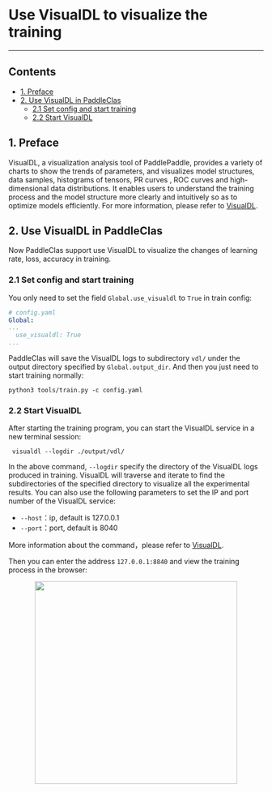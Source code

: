 # Use VisualDL to visualize the training

---

## Contents
* [1. Preface](#1)
* [2. Use VisualDL in PaddleClas](#2)
    * [2.1 Set config and start training](#2.1)
    * [2.2 Start VisualDL](#2.2)

<a name='1'></a>
## 1. Preface
VisualDL, a visualization analysis tool of PaddlePaddle, provides a variety of charts to show the trends of parameters, and visualizes model structures, data samples, histograms of tensors, PR curves , ROC curves and high-dimensional data distributions. It enables users to understand the training process and the model structure more clearly and intuitively so as to optimize models efficiently. For more information, please refer to [VisualDL](https://github.com/PaddlePaddle/VisualDL/).

<a name='2'></a>
## 2. Use VisualDL in PaddleClas
Now PaddleClas support use VisualDL to visualize the changes of learning rate, loss, accuracy in training.

<a name='2.1'></a>
### 2.1 Set config and start training
You only need to set the field `Global.use_visualdl` to `True` in train config:

```yaml
# config.yaml
Global:
...
  use_visualdl: True
...
```

PaddleClas will save the VisualDL logs to subdirectory `vdl/` under the output directory specified by `Global.output_dir`. And then you just need to start training normally:

```shell
python3 tools/train.py -c config.yaml
```

<a name='2.2'></a>
### 2.2 Start VisualDL
After starting the training program, you can start the VisualDL service in a new terminal session:

```shell
 visualdl --logdir ./output/vdl/
```

In the above command, `--logdir` specify the directory of the VisualDL logs produced in training. VisualDL will traverse and iterate to find the subdirectories of the specified directory to visualize all the experimental results. You can also use the following parameters to set the IP and port number of the VisualDL service:

* `--host`：ip, default is 127.0.0.1
* `--port`：port, default is 8040

More information about the command，please refer to [VisualDL](https://github.com/PaddlePaddle/VisualDL/blob/develop/README.md#2-launch-panel).

Then you can enter the address `127.0.0.1:8840` and view the training process in the browser:

<div align="center">
    <img src="../../images/VisualDL/train_loss.png" width="400">
</div>
